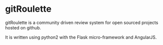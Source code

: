 # gitRoulette
gitRoulette is a community driven review system for open sourced projects hosted on github.

It is written using python2 with the Flask micro-framework and AngularJS.
